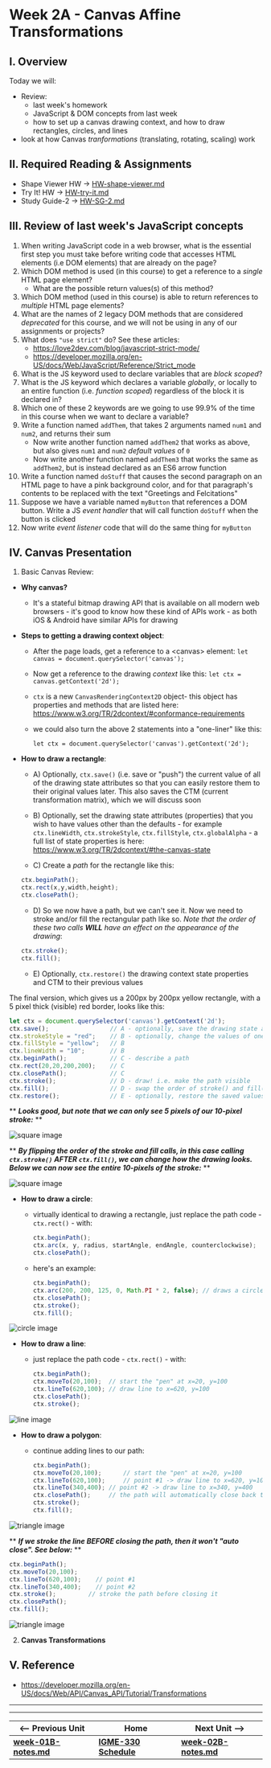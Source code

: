 # Week 2A - Canvas Affine Transformations

## I. Overview
Today we will: 
- Review:
  - last week's homework
  - JavaScript & DOM concepts from last week
  - how to set up a canvas drawing context, and how to draw rectangles, circles, and lines
- look at how Canvas *tranformations* (translating, rotating, scaling) work


## II. Required Reading & Assignments
* Shape Viewer HW -> [HW-shape-viewer.md](https://github.com/tonethar/IGME-330-Master/blob/master/notes/HW-shape-viewer.md)
* Try It! HW -> [HW-try-it.md](https://github.com/tonethar/IGME-330-Master/blob/master/notes/HW-try-it.md)
* Study Guide-2 -> [HW-SG-2.md](https://github.com/tonethar/IGME-330-Master/blob/master/notes/HW-SG-2.md)

## III. Review of last week's JavaScript concepts
1. When writing JavaScript code in a web browser, what is the essential first step you must take before writing code that accesses HTML elements (i.e DOM elements) that are already on the page?
1. Which DOM method is used (in this course) to get a reference to a *single* HTML page element?
    * What are the possible return values(s) of this method?
1. Which DOM method (used in this course) is able to return references to *multiple* HTML page elements?
1. What are the names of 2 legacy DOM methods that are considered *deprecated* for this course, and we will not be using in any of our  assignments or projects?
1. What does `"use strict"` do? See these articles:
    * https://love2dev.com/blog/javascript-strict-mode/
    * https://developer.mozilla.org/en-US/docs/Web/JavaScript/Reference/Strict_mode
1. What is the JS keyword used to declare variables that are *block scoped*?
1. What is the JS keyword which declares a variable *globally*, or locally to an entire function (i.e. *function scoped*) regardless of the block it is declared in?
1. Which one of these 2 keywords are we going to use 99.9% of the time in this course when we want to declare a variable?
1. Write a function named `addThem`, that takes 2 arguments named `num1` and `num2`, and returns their sum
    * Now write another function named `addThem2` that works as above, but also gives `num1` and `num2` *default values* of `0`
    * Now write another function named `addThem3` that works the same as `addThem2`, but is instead declared as an ES6 arrow function
1. Write a function named `doStuff` that causes the second paragraph on an HTML page to have a pink background color, and for that paragraph's contents to be replaced with the text "Greetings and Felcitations"
1. Suppose we have a variable named `myButton` that references a DOM button. Write a JS *event handler* that will call function `doStuff` when the button is clicked
1. Now write *event listener* code that will do the same thing for `myButton`

## IV. Canvas Presentation
1. Basic Canvas Review:
  - **Why canvas?**
      - It's a stateful bitmap drawing API that is available on all modern web browsers - it's good to know how these kind of APIs work - as both iOS & Android have similar APIs for drawing
      
  - **Steps to getting a drawing context object**:
      - After the page loads, get a reference to a &lt;canvas> element: `let canvas = document.querySelector('canvas');`
      - Now get a reference to the drawing *context* like this: `let ctx = canvas.getContext('2d');`
      - `ctx` is a new `CanvasRenderingContext2D` object- this object has properties and methods that are listed here: https://www.w3.org/TR/2dcontext/#conformance-requirements
      - we could also turn the above 2 statements into a "one-liner" like this:
      
        `let ctx = document.querySelector('canvas').getContext('2d');`
      
  - **How to draw a rectangle**:
      - A) Optionally, `ctx.save()` (i.e. save or "push") the current value of all of the drawing state attributes so that you can easily restore them to their original values later. This also saves the CTM (current transformation matrix), which we will discuss soon
      
      - B) Optionally, set the drawing state attributes (properties) that you wish to have values other than the defaults - for example `ctx.lineWidth`, `ctx.strokeStyle`, `ctx.fillStyle`, `ctx.globalAlpha` - a full list of state properties is here: https://www.w3.org/TR/2dcontext/#the-canvas-state
      
      - C) Create a *path* for the rectangle like this:
      ```js
      ctx.beginPath();
      ctx.rect(x,y,width,height);
      ctx.closePath();
      ```
     - D) So we now have a path, but we can't see it. Now we need to stroke and/or fill the rectangular path like so. *Note that the order of these two calls **WILL** have an effect on the appearance of the drawing*:
     ```js
     ctx.stroke();
     ctx.fill();
     ```
     - E) Optionally, `ctx.restore()` the drawing context state properties and CTM to their previous values

The final version, which gives us a 200px by 200px yellow rectangle, with a 5 pixel thick (visible) red border, looks like this:

```js
let ctx = document.querySelector('canvas').getContext('2d');
ctx.save();                 // A - optionally, save the drawing state attributes and CTM
ctx.strokeStyle = "red";    // B - optionally, change the values of one or more drawing state attributes
ctx.fillStyle = "yellow";   // B
ctx.lineWidth = "10";       // B
ctx.beginPath();            // C - describe a path
ctx.rect(20,20,200,200);    // C
ctx.closePath();            // C
ctx.stroke();               // D - draw! i.e. make the path visible
ctx.fill();                 // D - swap the order of stroke() and fill() to see what happens to the drawing
ctx.restore();              // E - optionally, restore the saved values of drawing state attributes and CTM
```

\*\* ***Looks good, but note that we can only see 5 pixels of our 10-pixel stroke:*** \*\*

![square image](./_images/square.jpg)

\*\* ***By flipping the order of the stroke and fill calls, in this case calling `ctx.stroke()` AFTER `ctx.fill()`, we can change how the drawing looks. Below we can now see the entire 10-pixels of the stroke:*** \*\*

![square image](./_images/square-2.jpg)

 - **How to draw a circle**:
     - virtually identical to drawing a rectangle, just replace the path code - `ctx.rect()` - with:
       
       ```js
       ctx.beginPath(); 
       ctx.arc(x, y, radius, startAngle, endAngle, counterclockwise);
       ctx.closePath(); 
       ```
       
     - here's an example:
     
       ```js
       ctx.beginPath(); 
       ctx.arc(200, 200, 125, 0, Math.PI * 2, false); // draws a circle at 200,200 with a 125-pixel radius
       ctx.closePath();
       ctx.stroke();
       ctx.fill();  
       ```
 
 ![circle image](./_images/circle.jpg)
 
 - **How to draw a line**:
     - just replace the path code - `ctx.rect()` - with:
     
       ```js
       ctx.beginPath(); 
       ctx.moveTo(20,100);  // start the "pen" at x=20, y=100 
       ctx.lineTo(620,100); // draw line to x=620, y=100
       ctx.closePath();
       ctx.stroke();
       ``` 
   
![line image](./_images/line.jpg)
    
  - **How to draw a polygon**:
     - continue adding lines to our path:
     
       ```js
       ctx.beginPath(); 
       ctx.moveTo(20,100);  	// start the "pen" at x=20, y=100 
       ctx.lineTo(620,100); 	// point #1 -> draw line to x=620, y=100
       ctx.lineTo(340,400);	// point #2 -> draw line to x=340, y=400
       ctx.closePath(); 	// the path will automatically close back to point #1
       ctx.stroke();
       ctx.fill(); 
       ``` 

![triangle image](./_images/triangle.jpg)

\*\* ***If we stroke the line BEFORE closing the path, then it won't "auto close". See below:*** \*\*

```js
ctx.beginPath();      
ctx.moveTo(20,100);
ctx.lineTo(620,100); 	// point #1
ctx.lineTo(340,400);	// point #2
ctx.stroke();         // stroke the path before closing it
ctx.closePath(); 
ctx.fill();
```

![triangle image](./_images/triangle-2.jpg)

2. **Canvas Transformations**



## V. Reference
- https://developer.mozilla.org/en-US/docs/Web/API/Canvas_API/Tutorial/Transformations

<hr><hr>

| <-- Previous Unit | Home | Next Unit -->
| --- | --- | --- 
| [**week-01B-notes.md**](week-01B-notes.md)     |  [**IGME-330 Schedule**](../schedule.md) | [**week-02B-notes.md**](week-02B-notes.md)
